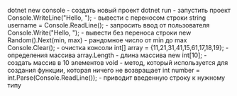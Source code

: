 dotnet new console - создать новый проект
dotnet run - запустить проект
Console.WriteLine("Hello, "); - вывести с переносом строки
string username = Console.ReadLine(); - запросить ввод от пользователя
Console.Write("Hello, "); - вывести без переноса строки
new Random().Next(min, max) - рандомное число от min до max
Console.Clear(); - очистка консоли
int[] array = {11,21,31,41,15,61,17,18,19}; - определения массива
array.Length - длина массива
new int[10]; - создать массив в 10 элементов
void - метод, который используется для создания функции, которая ничего не возвращает
int number = int.Parse(Console.ReadLine()); - приводит введенную строку к нужному типу